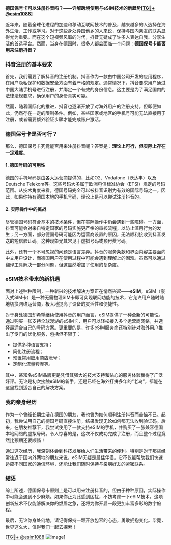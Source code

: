 **德国保号卡可以注册抖音吗？——详解跨境使用与eSIM技术的新趋势[[TG💪+ @esim1088](https://t.me/s/esim1088)]**

近年来，随着全球化进程的加速和移动互联网技术的普及，越来越多的人选择在海外生活、工作或学习。对于这些身处异国他乡的人来说，保持与国内亲友的联系显得尤为重要。而在这个短视频风靡的时代，抖音无疑成了许多人表达自我、分享生活的首选平台。然而，当身在德国时，很多人都会面临一个问题：**德国保号卡能否用来注册抖音？**

### 抖音注册的基本要求

首先，我们需要了解抖音的注册机制。抖音作为一款由中国公司开发的应用程序，在用户隐私保护和数据安全方面有着严格的规定。通常情况下，抖音要求用户通过中国大陆手机号进行注册，并绑定一个有效的身份信息。这主要是为了满足国内的法律法规要求，确保用户的身份真实可靠。

然而，随着国际化的推进，抖音也逐渐开放了对海外用户的注册支持。但即便如此，仍然存在一定的限制条件。例如，某些国家或地区的手机号可能无法直接用于注册，或者需要额外验证步骤才能完成账户激活。

### 德国保号卡是否可行？

那么，德国保号卡究竟能否用来注册抖音呢？答案是：**理论上可行，但实际上存在一定难度**。

#### 1. 德国号码的可用性
德国的手机号码是由各大运营商提供的，比如O2、Vodafone（沃达丰）以及Deutsche Telekom等。这些号码大多属于欧洲电信标准协会（ETSI）规定的号码范围。从技术角度来看，德国号码完全可以被抖音识别为有效的国际号码之一。因此，如果你持有德国本地的手机号码，理论上是可以尝试注册抖音的。

#### 2. 实际操作中的挑战
尽管德国号码符合基本的技术条件，但在实际操作中仍会遇到一些障碍。一方面，抖音可能会对来自特定国家的号码实施更严格的审核流程，以防止滥用行为的发生；另一方面，部分德国号码可能因为运营商设置的原因，无法顺利接收到抖音发送的短信验证码。这种现象尤其常见于虚拟号码或预付费号码。

此外，还有一个不可忽视的问题是语言差异。抖音的服务条款和界面内容主要面向中文用户设计，而德国用户在使用过程中可能会遇到理解上的困难。虽然可以通过翻译工具解决一部分问题，但这显然增加了使用的复杂度。

### eSIM技术带来的新机遇

面对上述种种限制，一种新兴的技术解决方案正在悄然兴起——**eSIM**。eSIM（嵌入式SIM卡）是一种无需物理SIM卡即可实现联网功能的技术，它允许用户随时随地切换网络运营商，极大地提高了设备的灵活性和便捷性。

对于身处德国却希望继续使用抖音的用户而言，eSIM提供了一种全新的可能性。通过购买一张支持全球漫游的eSIM卡，用户可以轻松接入多个运营商网络，并选择最适合自己的号码方案。更重要的是，许多eSIM服务商还特别针对海外用户推出了专门的优化服务，包括但不限于：

- 提供多种语言支持；
- 简化注册流程；
- 预置常用应用商店账号；
- 定制化流量套餐等。

其中，某知名eSIM品牌更是凭借其强大的技术支持和贴心的服务体验赢得了广泛好评。无论是初次接触eSIM的新手，还是已经在海外打拼多年的“老鸟”，都能在这里找到适合自己的解决方案。

### 我的亲身经历

作为一个曾经长期生活在德国的朋友，我也曾为如何顺利注册抖音而苦恼不已。起初，我尝试用自己的德国号码直接注册，结果发现无论如何都无法收到验证码。后来，在朋友推荐下，我尝试使用了一款支持eSIM的手机，并购买了一张兼容德国本地网络的虚拟号码。令人惊喜的是，这次不仅成功完成了注册，而且整个过程竟然比预期还要顺畅！

通过这次经历，我深刻体会到科技发展给人们生活带来的便利。特别是对于那些经常往返于国内外两地的朋友来说，eSIM无疑是最佳伴侣。它不仅能帮助我们快速适应不同国家的通信环境，还能让我们随时保持与亲朋好友的紧密联系。

### 结语

综上所述，德国保号卡原则上是可以用来注册抖音的，但由于种种原因，实际操作中可能会遇到不少麻烦。如果你正为此感到困扰，不妨考虑一下eSIM技术。这项创新技术不仅能够解决你的燃眉之急，还将为你开启一段更加丰富多彩的数字旅程。

最后，无论你身处何地，请记得保持一颗开放包容的心态，勇敢拥抱变化。毕竟，世界这么大，值得我们一起去探索！

[[TG💪+ @esim1088](https://t.me/s/esim1088) ![Image](https://i.postimg.cc/4NQfJmqS/Snipaste-2025-05-13-00-14-12.png)]
